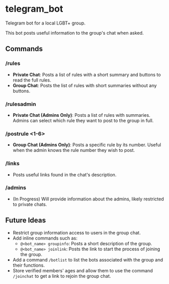# telegram_bot

Telegram bot for a local LGBT+ group.

This bot posts useful information to the group's chat when asked.

## Commands

### /rules
- **Private Chat**: Posts a list of rules with a short summary and buttons to read the full rules.
- **Group Chat**: Posts the list of rules with short summaries without any buttons.

### /rulesadmin
- **Private Chat (Admins Only)**: Posts a list of rules with summaries. Admins can select which rule they want to post to the group in full.

### /postrule <1-6>
- **Group Chat (Admins Only)**: Posts a specific rule by its number. Useful when the admin knows the rule number they wish to post.

### /links
- Posts useful links found in the chat's description.

### /admins
- (In Progress) Will provide information about the admins, likely restricted to private chats.

## Future Ideas
- Restrict group information access to users in the group chat.
- Add inline commands such as:
  - `@<bot_name> groupinfo`: Posts a short description of the group.
  - `@<bot_name> joinlink`: Posts the link to start the process of joining the group.
- Add a command `/botlist` to list the bots associated with the group and their functions.
- Store verified members' ages and allow them to use the command `/joinchat` to get a link to rejoin the group chat.